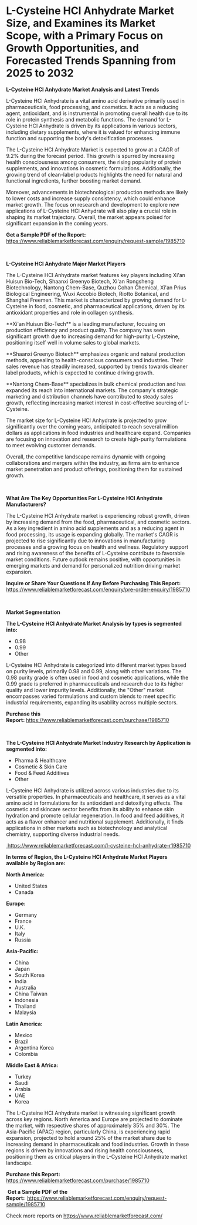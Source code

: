 <p><h1>L-Cysteine HCl Anhydrate Market Size, and Examines its Market Scope, with a Primary Focus on Growth Opportunities, and Forecasted Trends Spanning from 2025 to 2032</h1></p><p><strong>L-Cysteine HCl Anhydrate Market Analysis and Latest Trends</strong></p>
<p><p>L-Cysteine HCl Anhydrate is a vital amino acid derivative primarily used in pharmaceuticals, food processing, and cosmetics. It acts as a reducing agent, antioxidant, and is instrumental in promoting overall health due to its role in protein synthesis and metabolic functions. The demand for L-Cysteine HCl Anhydrate is driven by its applications in various sectors, including dietary supplements, where it is valued for enhancing immune function and supporting the body's detoxification processes.</p><p>The L-Cysteine HCl Anhydrate Market is expected to grow at a CAGR of 9.2% during the forecast period. This growth is spurred by increasing health consciousness among consumers, the rising popularity of protein supplements, and innovations in cosmetic formulations. Additionally, the growing trend of clean-label products highlights the need for natural and functional ingredients, further boosting market demand. </p><p>Moreover, advancements in biotechnological production methods are likely to lower costs and increase supply consistency, which could enhance market growth. The focus on research and development to explore new applications of L-Cysteine HCl Anhydrate will also play a crucial role in shaping its market trajectory. Overall, the market appears poised for significant expansion in the coming years.</p></p>
<p><strong>Get a Sample PDF of the Report:&nbsp;</strong> <a href="https://www.reliablemarketforecast.com/enquiry/request-sample/1985710?utm_campaign=1885&utm_medium=2&utm_source=Github&utm_content=ia&utm_term=04022025&utm_id=l-cysteine-hcl-anhydrate">https://www.reliablemarketforecast.com/enquiry/request-sample/1985710</a></p>
<p>&nbsp;</p>
<p><strong>L-Cysteine HCl Anhydrate Major Market Players</strong></p>
<p><p>The L-Cysteine HCl Anhydrate market features key players including Xi'an Huisun Bio-Tech, Shaanxi Greenyo Biotech, Xi'an Rongsheng Biotechnology, Nantong Chem-Base, Quzhou Cohan Chemical, Xi'an Prius Biological Engineering, Wuxi Accobio Biotech, Riotto Botanical, and Shanghai Freemen. This market is characterized by growing demand for L-Cysteine in food, cosmetic, and pharmaceutical applications, driven by its antioxidant properties and role in collagen synthesis.</p><p>**Xi'an Huisun Bio-Tech** is a leading manufacturer, focusing on production efficiency and product quality. The company has seen significant growth due to increasing demand for high-purity L-Cysteine, positioning itself well in volume sales to global markets. </p><p>**Shaanxi Greenyo Biotech** emphasizes organic and natural production methods, appealing to health-conscious consumers and industries. Their sales revenue has steadily increased, supported by trends towards cleaner label products, which is expected to continue driving growth.</p><p>**Nantong Chem-Base** specializes in bulk chemical production and has expanded its reach into international markets. The company's strategic marketing and distribution channels have contributed to steady sales growth, reflecting increasing market interest in cost-effective sourcing of L-Cysteine.</p><p>The market size for L-Cysteine HCl Anhydrate is projected to grow significantly over the coming years, anticipated to reach several million dollars as applications in food industries and healthcare expand. Companies are focusing on innovation and research to create high-purity formulations to meet evolving customer demands.</p><p>Overall, the competitive landscape remains dynamic with ongoing collaborations and mergers within the industry, as firms aim to enhance market penetration and product offerings, positioning them for sustained growth.</p></p>
<p>&nbsp;</p>
<p><strong>What Are The Key Opportunities For L-Cysteine HCl Anhydrate Manufacturers?</strong></p>
<p><p>The L-Cysteine HCl Anhydrate market is experiencing robust growth, driven by increasing demand from the food, pharmaceutical, and cosmetic sectors. As a key ingredient in amino acid supplements and as a reducing agent in food processing, its usage is expanding globally. The market's CAGR is projected to rise significantly due to innovations in manufacturing processes and a growing focus on health and wellness. Regulatory support and rising awareness of the benefits of L-Cysteine contribute to favorable market conditions. Future outlook remains positive, with opportunities in emerging markets and demand for personalized nutrition driving market expansion.</p></p>
<p><strong>Inquire or Share Your Questions If Any Before Purchasing This Report:</strong> <a href="https://www.reliablemarketforecast.com/enquiry/pre-order-enquiry/1985710?utm_campaign=1885&utm_medium=2&utm_source=Github&utm_content=ia&utm_term=04022025&utm_id=l-cysteine-hcl-anhydrate">https://www.reliablemarketforecast.com/enquiry/pre-order-enquiry/1985710</a></p>
<p>&nbsp;</p>
<p><strong>Market Segmentation</strong></p>
<p><strong>The L-Cysteine HCl Anhydrate Market Analysis by types is segmented into:</strong></p>
<p><ul><li>0.98</li><li>0.99</li><li>Other</li></ul></p>
<p><p>L-Cysteine HCl Anhydrate is categorized into different market types based on purity levels, primarily 0.98 and 0.99, along with other variations. The 0.98 purity grade is often used in food and cosmetic applications, while the 0.99 grade is preferred in pharmaceuticals and research due to its higher quality and lower impurity levels. Additionally, the "Other" market encompasses varied formulations and custom blends to meet specific industrial requirements, expanding its usability across multiple sectors.</p></p>
<p><strong>Purchase this Report:&nbsp;</strong><a href="https://www.reliablemarketforecast.com/purchase/1985710?utm_campaign=1885&utm_medium=2&utm_source=Github&utm_content=ia&utm_term=04022025&utm_id=l-cysteine-hcl-anhydrate">https://www.reliablemarketforecast.com/purchase/1985710</a></p>
<p>&nbsp;</p>
<p><strong>The L-Cysteine HCl Anhydrate Market Industry Research by Application is segmented into:</strong></p>
<p><ul><li>Pharma & Healthcare</li><li>Cosmetic & Skin Care</li><li>Food & Feed Additives</li><li>Other</li></ul></p>
<p><p>L-Cysteine HCl Anhydrate is utilized across various industries due to its versatile properties. In pharmaceuticals and healthcare, it serves as a vital amino acid in formulations for its antioxidant and detoxifying effects. The cosmetic and skincare sector benefits from its ability to enhance skin hydration and promote cellular regeneration. In food and feed additives, it acts as a flavor enhancer and nutritional supplement. Additionally, it finds applications in other markets such as biotechnology and analytical chemistry, supporting diverse industrial needs.</p></p>
<p><a href="https://www.reliablemarketforecast.com/l-cysteine-hcl-anhydrate-r1985710?utm_campaign=1885&utm_medium=2&utm_source=Github&utm_content=ia&utm_term=04022025&utm_id=l-cysteine-hcl-anhydrate">&nbsp;https://www.reliablemarketforecast.com/l-cysteine-hcl-anhydrate-r1985710</a></p>
<p><strong>In terms of Region, the L-Cysteine HCl Anhydrate Market Players available by Region are:</strong></p>
<p>
    <p> <strong> North America: </strong>
        <ul>
            <li>United States</li>
            <li>Canada</li>
        </ul>
        </p> 
    <p> <strong> Europe: </strong>
        <ul>
            <li>Germany</li>
            <li>France</li>
            <li>U.K.</li>
            <li>Italy</li>
            <li>Russia</li>
        </ul>
        </p> 
    <p> <strong> Asia-Pacific: </strong>
        <ul>
            <li>China</li>
            <li>Japan</li>
            <li>South Korea</li>
            <li>India</li>
            <li>Australia</li>
            <li>China Taiwan</li>
            <li>Indonesia</li>
            <li>Thailand</li>
            <li>Malaysia</li>
        </ul>
        </p> 
    <p> <strong> Latin America: </strong>
        <ul>
            <li>Mexico</li>
            <li>Brazil</li>
            <li>Argentina Korea</li>
            <li>Colombia</li>
        </ul>
        </p> 
    <p> <strong> Middle East & Africa: </strong>
        <ul>
            <li>Turkey</li>
            <li>Saudi</li>
            <li>Arabia</li>
            <li>UAE</li>
            <li>Korea</li>
        </ul>
    </p>
    </p>
<p><p>The L-Cysteine HCl Anhydrate market is witnessing significant growth across key regions. North America and Europe are projected to dominate the market, with respective shares of approximately 35% and 30%. The Asia-Pacific (APAC) region, particularly China, is experiencing rapid expansion, projected to hold around 25% of the market share due to increasing demand in pharmaceuticals and food industries. Growth in these regions is driven by innovations and rising health consciousness, positioning them as critical players in the L-Cysteine HCl Anhydrate market landscape.</p></p>
<p><strong>Purchase this Report: </strong><a href="https://www.reliablemarketforecast.com/purchase/1985710?utm_campaign=1885&utm_medium=2&utm_source=Github&utm_content=ia&utm_term=04022025&utm_id=l-cysteine-hcl-anhydrate">https://www.reliablemarketforecast.com/purchase/1985710</a></p>
<p>&nbsp;<strong>Get a Sample PDF of the Report:&nbsp;&nbsp;</strong><a href="https://www.reliablemarketforecast.com/enquiry/request-sample/1985710?utm_campaign=1885&utm_medium=2&utm_source=Github&utm_content=ia&utm_term=04022025&utm_id=l-cysteine-hcl-anhydrate">https://www.reliablemarketforecast.com/enquiry/request-sample/1985710</a></p>
<p><strong></strong></p>
<p>Check more reports on <a href="https://www.reliablemarketforecast.com/?utm_campaign=1885&utm_medium=2&utm_source=Github&utm_content=ia&utm_term=04022025&utm_id=l-cysteine-hcl-anhydrate">https://www.reliablemarketforecast.com/</a></p>